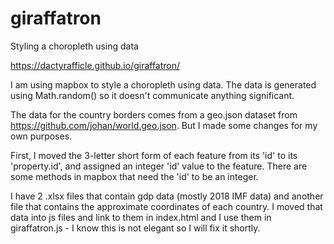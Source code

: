 # giraffatron
Styling a choropleth using data

https://dactyrafficle.github.io/giraffatron/

I am using mapbox to style a choropleth using data. The data is generated using Math.random() so it doesn't communicate anything significant.

The data for the country borders comes from a geo.json dataset from https://github.com/johan/world.geo.json. But I made some changes for my own purposes.

First, I moved the 3-letter short form of each feature from its 'id' to its 'property.id', and assigned an integer 'id' value to the feature. There are some methods in mapbox that need the 'id' to be an integer.

I have 2 .xlsx files that contain gdp data (mostly 2018 IMF data) and another file that contains the approximate coordinates of each country. I moved that data into js files and link to them in index.html and I use them in giraffatron.js - I know this is not elegant so I will fix it shortly.
